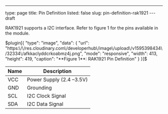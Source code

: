 ---
type: page
title: Pin Definition
listed: false
slug: pin-definition-rak1921
---draft

RAK1921 supports a I2C interface. Refer to figure 1 for the pins available in the module.  

$plugin[{
    "type": "image",
    "data": {
        "url": "https:\/\/res.cloudinary.com\/developerhub\/image\/upload\/v1595398434\/32334\/afkkaclyddcrkoabmz4j.png",
        "mode": "responsive",
        "width": 413,
        "height": 419,
        "caption": "**Figure 1**: RAK1921 Pin Definition"
    }
}]$

| **Name** | **Description** | 
| ---- | ---- | 
| VCC | Power Supply (2.4 –3.5V) | 
| GND | Grounding | 
| SCL | I2C Clock Signal | 
| SDA | I2C Data Signal | 



